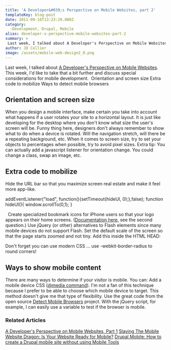 ```yaml
---
title: 'A Developer&#039;s Perspective on Mobile Websites, part 2'
templateKey: blog-post
date: 2011-09-16T13:23:29.000Z
category: 
  -Development, Drupal, Mobile
alias: developer-s-perspective-mobile-websites-part-2
summary: > 
 Last week, I talked about A Developer's Perspective on Mobile Websites. This week, I'd like to take that a bit further and discuss special considerations for mobile development. 
author: JD Collier
image: /assets/mobile-web-design2_0.png
---
```


Last week, I talked about [A Developer's Perspective on Mobile Websites](/insights/developer-s-perspective-mobile-websites-part-1). This week, I'd like to take that a bit further and discuss special considerations for mobile development.  Orientation and screen size Extra code to mobilize Ways to detect mobile browsers

Orientation and screen size
---------------------------

When you design a mobile interface, make certain you take into account what happens if a user rotates your site to a horizontal layout. It is just like developing for the desktop where you don't know what size the user's screen will be. Funny thing here, designers don't always remember to show what to do when a device is rotated. Will the navigation stretch, will there be a repeating background, etc. When it comes to screen size, try to set your objects to percentages when possible, try to avoid pixel sizes. Extra tip: You can actually add a javascript listener for orientation change. You could change a class, swap an image, etc.

Extra code to mobilize
----------------------

Hide the URL bar so that you maximize screen real estate and make it feel more app-like.

addEventListener("load", function(){setTimeout(hideUI, 0);},false);
	  function hideUI(){
	  window.scrollTo(0,1);
	  }

  Create specialized bookmark icons for iPhone users so that your logo appears on their home screens. ([Documentation here](https://developer.apple.com/library/safari/), see the second question.) Use jQuery (or other) alternatives to Flash elements since many mobile devices do not support Flash. Set the default scale of the screen so that the page starts zoomed and not tiny. Add this inside the HTML HEAD:   

<meta name="viewport" content="width=device-width" />

Don't forget you can use modern CSS … use -webkit-border-radius to round corners!

Ways to show mobile content
---------------------------

There are many ways to determine if your visitor is mobile. You can: Add a mobile device CSS ([@media command](http://www.w3.org/TR/CSS2/media.html#media-types)). I'm not a fan of this technique because I prefer to be able to choose which mobile device to target. This method doesn't give me that type of flexibility. Use the great code from the open source [Detect Mobile Browsers](http://detectmobilebrowsers.com/) project. With the jQuery script, for example, I can easily use a variable to test if the browser is mobile. 

### Related Articles

[A Developer's Perspective on Mobile Websites, Part 1](/insights/developer-s-perspective-mobile-websites-part-1) [Slaying The Mobile Website Dragon: Is Your Website Ready for Mobile?](/insights/slaying-mobile-website-dragon-your-website-ready-mobile) [Drupal Mobile: How to create a Drupal mobile site without using Mobile Tools](/insights/drupal-mobile-how-create-drupal-mobile-site-without-using-mobile-tools)